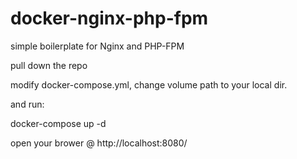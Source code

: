 # docker-nginx-php-fpm
simple boilerplate for Nginx and PHP-FPM

pull down the repo 

modify docker-compose.yml, change volume path to your local dir.

and run:

docker-compose up -d

open your brower @ http://localhost:8080/ 
